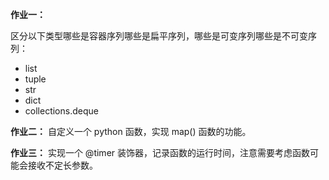 **作业一：**

区分以下类型哪些是容器序列哪些是扁平序列，哪些是可变序列哪些是不可变序列：

- list
- tuple
- str
- dict
- collections.deque

**作业二：**
自定义一个 python 函数，实现 map() 函数的功能。

**作业三：**
实现一个 @timer 装饰器，记录函数的运行时间，注意需要考虑函数可能会接收不定长参数。